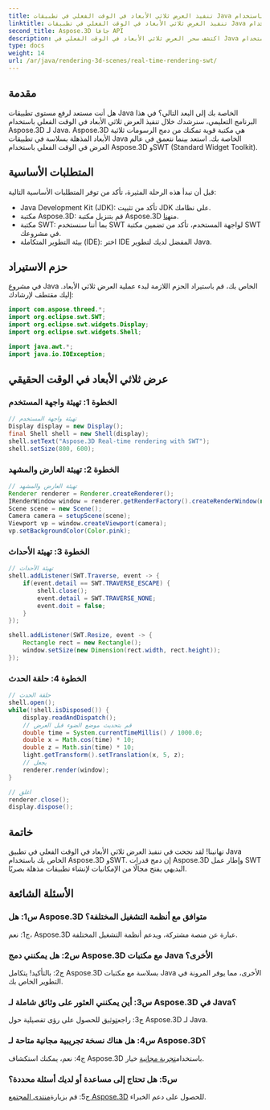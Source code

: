 ```yaml
---
title: تنفيذ العرض ثلاثي الأبعاد في الوقت الفعلي في تطبيقات Java باستخدام SWT
linktitle: تنفيذ العرض ثلاثي الأبعاد في الوقت الفعلي في تطبيقات Java باستخدام SWT
second_title: Aspose.3D جافا API
description: اكتشف سحر العرض ثلاثي الأبعاد في الوقت الفعلي في Java باستخدام Aspose.3D. قم بإنشاء تطبيقات مذهلة بصريًا دون عناء.
type: docs
weight: 14
url: /ar/java/rendering-3d-scenes/real-time-rendering-swt/
---
```

## مقدمة

هل أنت مستعد لرفع مستوى تطبيقات Java الخاصة بك إلى البعد التالي؟ في هذا البرنامج التعليمي، سنرشدك خلال تنفيذ العرض ثلاثي الأبعاد في الوقت الفعلي باستخدام Aspose.3D لـ Java. Aspose.3D هي مكتبة قوية تمكنك من دمج الرسومات ثلاثية الأبعاد المذهلة بسلاسة في تطبيقات Java الخاصة بك. استعد بينما نتعمق في عالم العرض في الوقت الفعلي باستخدام Aspose.3D وSWT (Standard Widget Toolkit).

## المتطلبات الأساسية

قبل أن نبدأ هذه الرحلة المثيرة، تأكد من توفر المتطلبات الأساسية التالية:

- Java Development Kit (JDK): تأكد من تثبيت JDK على نظامك.
-  مكتبة Aspose.3D: قم بتنزيل مكتبة Aspose.3D من[هنا](https://releases.aspose.com/3d/java/).
- مكتبة SWT: بما أننا سنستخدم SWT لواجهة المستخدم، تأكد من تضمين مكتبة SWT في مشروعك.
- بيئة التطوير المتكاملة (IDE): اختر IDE المفضل لديك لتطوير Java.

## حزم الاستيراد

في مشروع Java الخاص بك، قم باستيراد الحزم اللازمة لبدء عملية العرض ثلاثي الأبعاد. إليك مقتطف لإرشادك:

```java
import com.aspose.threed.*;
import org.eclipse.swt.SWT;
import org.eclipse.swt.widgets.Display;
import org.eclipse.swt.widgets.Shell;

import java.awt.*;
import java.io.IOException;
```

## عرض ثلاثي الأبعاد في الوقت الحقيقي

### الخطوة 1: تهيئة واجهة المستخدم
```java
// تهيئة واجهة المستخدم
Display display = new Display();
final Shell shell = new Shell(display);
shell.setText("Aspose.3D Real-time rendering with SWT");
shell.setSize(800, 600);
```

### الخطوة 2: تهيئة العارض والمشهد
```java
// تهيئة العارض والمشهد
Renderer renderer = Renderer.createRenderer();
IRenderWindow window = renderer.getRenderFactory().createRenderWindow(new RenderParameters(), WindowHandle.fromWin32(shell.handle));
Scene scene = new Scene();
Camera camera = setupScene(scene);
Viewport vp = window.createViewport(camera);
vp.setBackgroundColor(Color.pink);
```

### الخطوة 3: تهيئة الأحداث
```java
// تهيئة الأحداث
shell.addListener(SWT.Traverse, event -> {
    if(event.detail == SWT.TRAVERSE_ESCAPE) {
        shell.close();
        event.detail = SWT.TRAVERSE_NONE;
        event.doit = false;
    }
});

shell.addListener(SWT.Resize, event -> {
    Rectangle rect = new Rectangle();
    window.setSize(new Dimension(rect.width, rect.height));
});
```

### الخطوة 4: حلقة الحدث
```java
// حلقة الحدث
shell.open();
while(!shell.isDisposed()) {
    display.readAndDispatch();
    // قم بتحديث موضع الضوء قبل العرض
    double time = System.currentTimeMillis() / 1000.0;
    double x = Math.cos(time) * 10;
    double z = Math.sin(time) * 10;
    light.getTransform().setTranslation(x, 5, z);
    // يجعل
    renderer.render(window);
}

// اغلق
renderer.close();
display.dispose();
```

## خاتمة

تهانينا! لقد نجحت في تنفيذ العرض ثلاثي الأبعاد في الوقت الفعلي في تطبيق Java الخاص بك باستخدام Aspose.3D وSWT. إن دمج قدرات Aspose.3D وإطار عمل SWT البديهي يفتح مجالًا من الإمكانيات لإنشاء تطبيقات مذهلة بصريًا.

## الأسئلة الشائعة

### س1: هل Aspose.3D متوافق مع أنظمة التشغيل المختلفة؟

ج1: نعم، Aspose.3D عبارة عن منصة مشتركة، ويدعم أنظمة التشغيل المختلفة.

### س2: هل يمكنني دمج Aspose.3D مع مكتبات Java الأخرى؟

ج2: بالتأكيد! يتكامل Aspose.3D بسلاسة مع مكتبات Java الأخرى، مما يوفر المرونة في التطوير الخاص بك.

### س3: أين يمكنني العثور على وثائق شاملة لـ Aspose.3D في Java؟

 ج3: راجع[توثيق](https://reference.aspose.com/3d/java/) للحصول على رؤى تفصيلية حول Aspose.3D لـ Java.

### س4: هل هناك نسخة تجريبية مجانية متاحة لـ Aspose.3D؟

 ج4: نعم، يمكنك استكشاف Aspose.3D باستخدام[تجربة مجانية](https://releases.aspose.com/) خيار.

### س5: هل تحتاج إلى مساعدة أو لديك أسئلة محددة؟

ج5: قم بزيارة[منتدى المجتمع Aspose.3D](https://forum.aspose.com/c/3d/18) للحصول على دعم الخبراء.